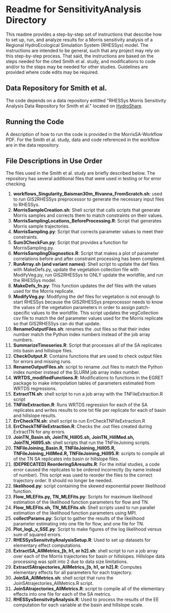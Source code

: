 # Readme for SensitivityAnalysis Directory
This readme provides a step-by-step set of instructions that describe how to set up, run, and analyze results for a Morris sensitivity analysis of a Regional HydroEcological Simulation System (RHESSys) model. The instructions are intended to be general, such that any project may rely on this step-by-step process. That said, the instructions are based on the steps needed for the cited Smith et al. study, and modifications to code and/or to the steps may be needed for other studies. Guidelines are provided where code edits may be required.

## Data Repository for Smith et al.
The code depends on a data repository entitled "RHESSys Morris Sensitivity Analysis Data Repository for Smith et al." located on [HydroShare](http://www.hydroshare.org/resource/c63ddcb50ea84800a529c7e1b2a21f5e). 

## Running the Code
A description of how to run the code is provided in the MorrisSA-Workflow PDF. For the Smith et al. study, data and code referenced in the workflow are in the data repository.

## File Descriptions in Use Order
The files used in the Smith et al. study are briefly described below. The repository has several additional files that were used in testing or for error checking.

1.	**workflows_Singularity_Baisman30m_Rivanna_FromScratch.sh**: used to run GIS2RHESSys preprocessor to generate the necessary input files to RHESSys.
2.	**MorrisSampleCreation.sh**: Shell script that calls scripts that generate Morris samples and corrects them to match constraints on their values.
3.	**MorrisSamplingLocations_BeforeProcessing.R**: Script that generates Morris sample trajectories.
4.	**MorrisSampling.py**: Script that corrects parameter values to meet their constraints.
5.	**Sum3CheckFun.py**: Script that provides a function for MorrisSampling.py.
6.	**MorrisSamplingDiagnostics.R**: Script that makes a plot of parameter correlations before and after constraint processing has been completed.
7.	**RunArray.sh (and variant names)**: Shell script to update the def files with MakeDefs.py, update the vegetation collection file with ModifyVeg.py, run GIS2RHESSys to ONLY update the worldfile, and run the RHESSys model.
8.	**MakeDefs_fn.py**: This function updates the def files with the values used for the Morris replicate.
9.	**ModifyVeg.py**: Modifying the def files for vegetation is not enough to start RHESSys because the GIS2RHESSys preprocessor needs to know the values of the vegetation parameters in order to assign patch-specific values to the worldfile. This script updates the vegCollection csv file to match the def parameter values used for the Morris replicate so that GIS2RHESSys can do that update.
10.	**RenameOutputFiles.sh**: renames the .out files so that their index number match the Python index numbers instead of the job array numbers.
11.	**SummarizeTimeseries.R**: Script that processes all of the SA replicates into basin and hillslope files.
12.	**CheckOutput.R**: Contains functions that are used to check output files for errors and missing runs.
13.	**RenameOutputFiles.sh**: script to rename .out files to match the Python index number instead of the SLURM job array index number.
14.	**WRTDS_modifiedFunctions.R**: Modifications to functions in the EGRET package to make interpolation tables of parameters estimated from WRTDS regressions.
15.	**ExtractTN.sh**: shell script to run a job array with the TNFileExtraction.R script
16.	**TNFileExtraction.R**: Runs WRTDS regression for each of the SA replicates and writes results to one txt file per replicate for each of basin and hillslope results.
17.	**ErrCheckTN.sh**: shell script to run ErrCheckTNFileExtraction.R
18.	**ErrCheckTNFileExtraction.R**: Checks the .out files created during ExtractTN for any errors.
19.	**JoinTN_Basin.sh, JoinTN_Hill05.sh, JoinTN_HillMed.sh, JoinTN_Hill95.sh**: shell scripts that run the TNFileJoining scripts. 
20.	**TNFileJoining_Basin.R, TNFileJoining_Hill05.R, TNFileJoining_HillMed.R, TNFileJoining_Hill95.R**: scripts to compile all of the TN SA replicates into basin or hillslope files.
21.	**(DEPRECATED) ReorderingSAresults.R**: For the initial studies, a code error caused the replicates to be ordered incorrectly (by name instead of number). This script was used to reorder the files to the correct trajectory order. It should no longer be needed.
22.	**likelihood.py**: script containing the skewed exponential power likelihood function.
23.	**Flow_MLEFits.py, TN_MLEFits.py**: Scripts for maximum likelihood estimation of the likelihood function parameters for flow and TN.
24.	**Flow_MLEFits.sh, TN_MLEFits.sh**: Shell scripts used to run parallel estimation of the likelihood function parameters using MPI.
25.	**collectParams.py**: Script to gather the results of the likelihood parameter estimating into one file for flow, and one file for TN.
26.	**Plot_logL_v_SSE.py**: Script to make figures of the log likelihood versus sum of squared errors.
27.	**RHESSysSensitvityAnalysisSetup.R**: Used to set up datasets for elementary effect computations.
28.	**ExtractSA_AllMetrics_[b, h1, or h2].sh**: shell script to run a job array over each of the Morris trajectories for basin or hillslopes. Hillslope data processing was split into 2 due to data size limitations.
29.	**ExtractSAtrajectories_AllMetrics_[b, h1, or h2].R**: Computes elementary effects for all parameters for each trajectory.
30.	**JoinSA_AllMetrics.sh**: shell script that runs the JoinSAtrajectories_AllMetrics.R script.
31.	**JoinSAtrajectories_AllMetrics.R**: script to compile all of the elementary effects into one file for each of the SA metrics.
32.	**RHESSysSensitvityAnalysis.R**: Used to process the results of the EE computation for each variable at the basin and hillslope scale.
